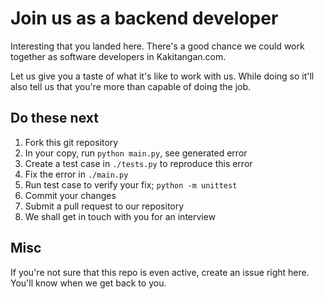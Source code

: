 # Join us as a backend developer

Interesting that you landed here. There's a good chance we could work together as software developers in Kakitangan.com.

Let us give you a taste of what it's like to work with us. While doing so it'll also tell us that you're more than capable of doing the job.

## Do these next

1. Fork this git repository
1. In your copy, run `python main.py`, see generated error
1. Create a test case in `./tests.py` to reproduce this error
1. Fix the error in `./main.py`
1. Run test case to verify your fix; `python -m unittest`
1. Commit your changes
1. Submit a pull request to our repository
1. We shall get in touch with you for an interview

## Misc

If you're not sure that this repo is even active, create an issue right here. You'll know when we get back to you.
